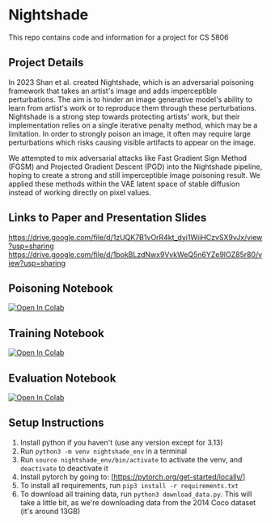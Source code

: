 # Nightshade

This repo contains code and information for a project for CS 5806

## Project Details
In 2023 Shan et al. created Nightshade, which is an adversarial poisoning framework that takes an artist's image and adds imperceptible perturbations. The aim is to hinder an image generative model's ability to learn from artist's work or to reproduce them through these perturbations. Nightshade is a strong step towards protecting artists' work, but their implementation relies on a single iterative penalty method, which may be a limitation. In order to strongly poison an image, it often may require large perturbations which risks causing visible artifacts to appear on the image.

We attempted to mix adversarial attacks like Fast Gradient Sign Method (FGSM) and Projected Gradient Descent (PGD) into the Nightshade pipeline, hoping to create a strong and still imperceptible image poisoning result. We applied these methods within the VAE latent space of stable diffusion instead of working directly on pixel values. 

## Links to Paper and Presentation Slides
https://drive.google.com/file/d/1zUQK7B1vOrR4kt_dyi1WjiHCzvSX9vJx/view?usp=sharing
https://drive.google.com/file/d/1bokBLzdNwx9VvkWeQ5n6YZe9lOZ85r80/view?usp=sharing

## Poisoning Notebook

[![Open In Colab](https://colab.research.google.com/assets/colab-badge.svg)](https://colab.research.google.com/github/zabibeau/nightshade-ml/blob/main/nightshade_poisoning.ipynb)

## Training Notebook

[![Open In Colab](https://colab.research.google.com/assets/colab-badge.svg)](https://colab.research.google.com/github/zabibeau/nightshade-ml/blob/main/train_sd.ipynb)
## Evaluation Notebook

[![Open In Colab](https://colab.research.google.com/assets/colab-badge.svg)](https://colab.research.google.com/github/zabibeau/nightshade-ml/blob/main/evaluate_nightshade.ipynb)

## Setup Instructions
1. Install python if you haven't (use any version except for 3.13)
2. Run `python3 -m venv nightshade_env` in a terminal
3. Run `source nightshade_env/bin/activate` to activate the venv, and `deactivate` to deactivate it
4. Install pytorch by going to: [https://pytorch.org/get-started/locally/]
5. To install all requirements, run `pip3 install -r requirements.txt`
6. To download all training data, run `python3 download_data.py`. This will take a little bit, as we're downloading data from the 2014 Coco dataset (it's around 13GB)

